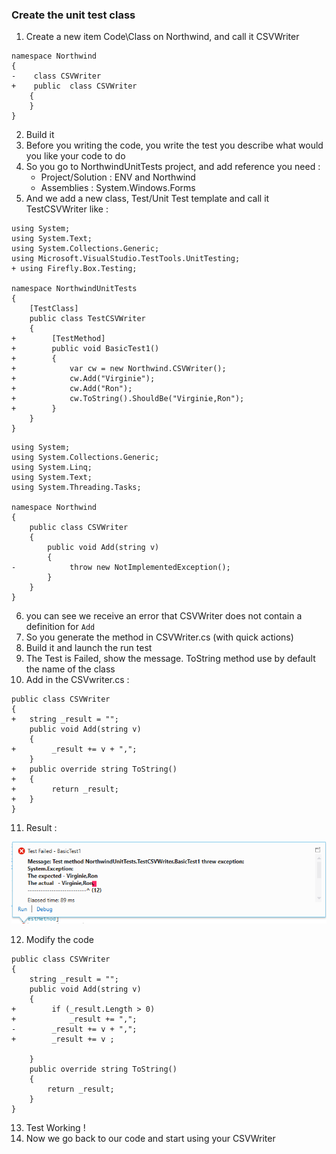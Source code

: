 ﻿### Create the unit test class
1. Create a new item Code\Class on Northwind, and call it CSVWriter
```csdiff
namespace Northwind
{
-    class CSVWriter
+    public  class CSVWriter
    {
    }
}
```


2. Build it
3. Before you writing the code, you write the test you describe what would you like your code to do
4. So you go to NorthwindUnitTests project, and add reference you need : 
    * Project/Solution : ENV and Northwind  
    * Assemblies : System.Windows.Forms
5. And we add a new class, Test/Unit Test template and call it TestCSVWriter like :


```csdiff
using System;
using System.Text;
using System.Collections.Generic;
using Microsoft.VisualStudio.TestTools.UnitTesting;
+ using Firefly.Box.Testing;

namespace NorthwindUnitTests
{
    [TestClass]
    public class TestCSVWriter
    {
+        [TestMethod]
+        public void BasicTest1()
+        {
+            var cw = new Northwind.CSVWriter();
+            cw.Add("Virginie");
+            cw.Add("Ron");
+            cw.ToString().ShouldBe("Virginie,Ron");
+        }        
    }
}
```

```csdiff
using System;
using System.Collections.Generic;
using System.Linq;
using System.Text;
using System.Threading.Tasks;

namespace Northwind
{
    public class CSVWriter
    {
        public void Add(string v)
        {
-            throw new NotImplementedException();
        }
    }
}
```


6. you can see we receive an error that CSVWriter does not contain a definition for `Add`
7. So you generate the method in CSVWriter.cs (with quick actions)
8.  Build it and launch the run test
9.  The Test is Failed, show the message. ToString method use by default the name of the class
10. Add in the CSVwriter.cs :

```csdiff
public class CSVWriter
{
+   string _result = "";
    public void Add(string v)
    {
+        _result += v + ",";
    }
+   public override string ToString()
+   {
+        return _result;
+   }
}
```

11. Result :

![UnitTest Error](UnitTest_Error.png)

12. Modify the code
```
public class CSVWriter
{
    string _result = "";
    public void Add(string v)
    {   
+        if (_result.Length > 0)
+            _result += ",";   
-        _result += v + ",";
+        _result += v ;
        
    }
    public override string ToString()
    {
        return _result;
    }
}
```
13. Test Working !
14. Now we go back to our code and start using your CSVWriter 